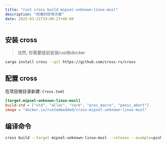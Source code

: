 ```yaml
---
title: "rust cross build mipsel-unknown-linux-musl"
description: "同事的好用方案"
date: 2025-03-21T19:09:27+08:00
---
```


## 安装 cross
> 当然, 你需要提前安装rust和docker
```bash
cargo install cross --git https://github.com/cross-rs/cross
```

## 配置 cross
在项目根目录新建: `Cross.toml`

```toml
[target.mipsel-unknown-linux-musl]
build-std = ["std", "alloc", "core", "proc_macro", "panic_abort"]
image = "docker.io/rustembedded/cross:mipsel-unknown-linux-musl"
```

## 编译命令

```bash
cross build --target mipsel-unknown-linux-musl --release --example=pishoo
```
